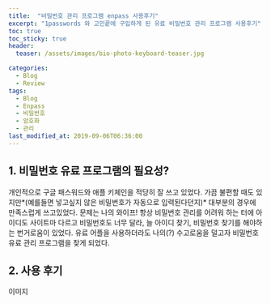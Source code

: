 ```yaml
---
title:  "비밀번호 관리 프로그램 enpass 사용후기"
excerpt: "1passwords 와 고민끝에 구입하게 된 유료 비밀번호 관리 프로그램 사용후기"
toc: true
toc_sticky: true
header:
  teaser: /assets/images/bio-photo-keyboard-teaser.jpg

categories:
  - Blog
  - Review
tags:
  - Blog
  - Enpass
  - 비밀번호
  - 암호화
  - 관리
last_modified_at: 2019-09-06T06:36:00
---
```


## 1. 비밀번호 유료 프로그램의 필요성?

개인적으로 구글 패스워드와 애플 키체인을 적당히 잘 쓰고 있었다.
가끔 불편할 때도 있지만*(예를들면 넣고싶지 않은 비밀번호가 자동으로 입력된다던지)* 대부분의 경우에 만족스럽게 쓰고있었다.
문제는 나의 와이프!
항상 비밀번호 관리를 어려워 하는 터에 아이디도 사이트마 다르고 비밀번호도 너무 달라,
늘 아이디 찾기, 비밀번호 찾기를 해야하는 번거로움이 있었다.
유료 어플을 사용하더라도 나의(?) 수고로움을 덜고자 비밀번호 유료 관리 프로그램을 찾게 되었다.

## 2. 사용 후기

이미지
